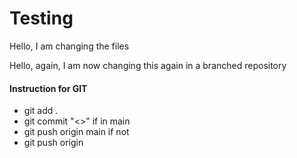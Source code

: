 # Testing

Hello, I am changing the files

Hello, again, I am now changing this again in a branched repository


#### Instruction for GIT


- git add .
- git commit "<>"
if in main
- git push origin main
if not 
- git push origin 